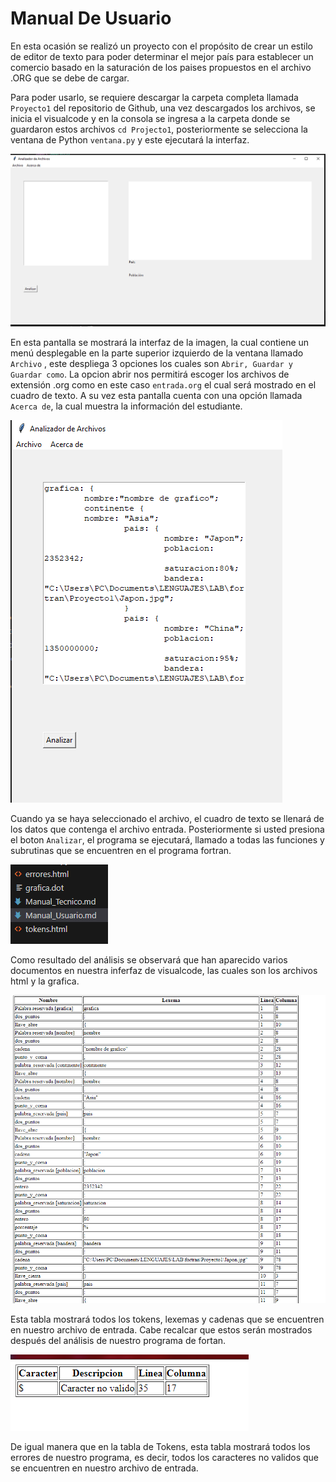 # Manual De Usuario

En esta ocasión se realizó un proyecto con el propósito de crear un estilo de editor de texto para poder determinar el mejor país para establecer un comercio basado en la saturación de los paises propuestos en el archivo .ORG que se debe de cargar.

Para poder usarlo, se requiere descargar la carpeta completa llamada `Proyecto1` del repositorio de Github, una vez descargados los archivos, se inicia el visualcode y en la consola se ingresa 
a la carpeta donde se guardaron estos archivos `cd Projecto1`, posteriormente se selecciona la ventana de Python `ventana.py` y este ejecutará la interfaz.

![Pantalla Principal](./Documentacion/Imagen1.png)

En esta pantalla se mostrará la interfaz de la imagen, la cual contiene un menú desplegable en la parte superior izquierdo de la ventana llamado `Archivo` , este despliega 3 opciones los cuales son `Abrir, Guardar y Guardar como`. La opcion abrir nos permitirá escoger los archivos de extensión .org como en este caso `entrada.org` el cual será mostrado en el cuadro de texto. A su vez esta pantalla cuenta con una opción llamada `Acerca de`, la cual muestra la información del estudiante.  

![Cuadro de texto y boton Analizar](./Documentacion/Imagen2.png)

Cuando ya se haya seleccionado el archivo, el cuadro de texto se llenará de los datos que contenga el archivo entrada. Posteriormente si usted presiona el boton `Analizar`, el programa se ejecutará, llamado a todas las funciones y subrutinas que se encuentren en el programa fortran.

![Resultados del análisis](./Documentacion/Imagen3.png)

Como resultado del análisis se observará que han aparecido varios documentos en nuestra inferfaz de visualcode, las cuales son los archivos html y la grafica.

![Tabla de Tokens](./Documentacion/Imagen4.png)

Esta tabla mostrará todos los tokens, lexemas y cadenas que se encuentren en nuestro archivo de entrada. Cabe recalcar que estos serán mostrados después del análisis de nuestro programa de fortan.

![Tabla de Errores](./Documentacion/Imagen5.png)

De igual manera que en la tabla de Tokens, esta tabla mostrará todos los errores de nuestro programa, es decir, todos los caracteres no validos que se encuentren en nuestro archivo de entrada. 


